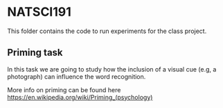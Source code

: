 # NATSCI191

This folder contains the code to run experiments for the class project.


## Priming task

In this task we are going to study how the inclusion of a visual cue (e.g, a photograph) can influence the word recognition. 

More info on priming can be found here https://en.wikipedia.org/wiki/Priming_(psychology)